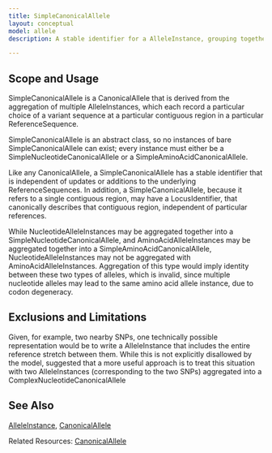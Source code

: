 ```yaml
---
title: SimpleCanonicalAllele
layout: conceptual
model: allele
description: A stable identifier for a AlleleInstance, grouping together the different ways that the allele might be described across different versions of different ReferenceSequences.

---
```


Scope and Usage
---------------



SimpleCanonicalAllele is a CanonicalAllele that is derived from the aggregation of multiple AlleleInstances, which each record a particular choice of a variant sequence at a particular contiguous region in a particular ReferenceSequence.

SimpleCanonicalAllele is an abstract class, so no instances of bare SimpleCanonicalAllele can exist; every instance must either be a SimpleNucleotideCanonicalAllele or a SimpleAminoAcidCanonicalAllele.

Like any CanonicalAllele, a SimpleCanonicalAllele has a stable identifier that is independent of updates or additions to the underlying ReferenceSequences.  In addition, a SimpleCanonicalAllele, because it refers to a single contiguous region, may have a LocusIdentifier, that canonically describes that contiguous region, independent of particular references.

While NucleotideAlleleInstances may be aggregated together into a SimpleNucleotideCanonicalAllele, and AminoAcidAlleleInstances may be aggregated together into a SimpleAminoAcidCanonicalAllele, NucleotideAlleleInstances may not be aggregated with AminoAcidAlleleInstances.  Aggregation of this type would imply identity between these two types of alleles, which is invalid, since multiple nucleotide alleles may lead to the same amino acid allele instance, due to codon degeneracy.

Exclusions and Limitations
--------------------------

Given, for example, two nearby SNPs, one technically possible representation would be to write a AlleleInstance that includes the entire reference stretch between them.   While this is not explicitly disallowed by the model, suggested that a more useful approach is to treat this situation with two AlleleInstances (corresponding to the two SNPs) aggregated into a ComplexNucleotideCanonicalAllele

See Also
--------

[AlleleInstance](../allele_instance/index.html), [CanonicalAllele](index.html)

Related Resources: [CanonicalAllele](/allele/resource/canonical_allele/index.html)

